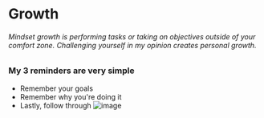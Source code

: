 
# Growth 
###### Mindset growth is performing tasks or taking on objectives outside of your comfort zone. Challenging yourself in my opinion creates personal growth.   
### My 3 reminders are very simple 
* Remember your goals
* Remember why you're doing it
* Lastly, follow through
![image](https://github.com/Lefty8969/Getting-Git/assets/143355338/bf667fb6-882c-4553-b134-daf746ddc31e) 
